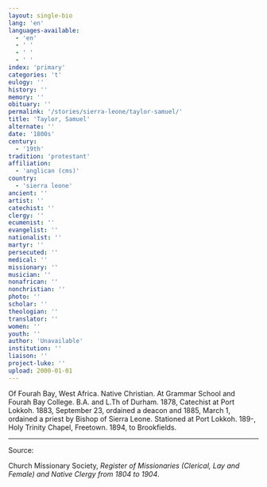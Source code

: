 ```yaml
---
layout: single-bio
lang: 'en'
languages-available:
  - 'en'
  - ' '
  - ' '
  - ' '
index: 'primary'
categories: 't'
eulogy: ''
history: ''
memory: ''
obituary: ''
permalink: '/stories/sierra-leone/taylor-samuel/'
title: 'Taylor, Samuel'
alternate: ''
date: '1800s'
century:
  - '19th'
tradition: 'protestant'
affiliation:
  - 'anglican (cms)'
country:
  - 'sierra leone'
ancient: ''
artist: ''
catechist: ''
clergy: ''
ecumenist: ''
evangelist: ''
nationalist: ''
martyr: ''
persecuted: ''
medical: ''
missionary: ''
musician: ''
nonafrican: ''
nonchristian: ''
photo: ''
scholar: ''
theologian: ''
translator: ''
women: ''
youth: ''
author: 'Unavailable'
institution: ''
liaison: ''
project-luke: ''
upload: 2000-01-01
---
```



Of Fourah Bay, West Africa.  Native Christian.  At Grammar School and Fourah Bay College.  B.A. and L.Th of Durham.  1878, Catechist at Port Lokkoh.  1883, September 23, ordained a deacon and 1885, March 1, ordained a priest by Bishop of Sierra Leone.  Stationed at Port Lokkoh.  189-, Holy Trinity Chapel,  Freetown.  1894, to Brookfields.

---

Source:

Church Missionary Society, *Register of Missionaries (Clerical, Lay and Female) and Native Clergy from 1804 to 1904*.